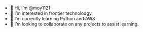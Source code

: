 - 👋 Hi, I’m @moy1121
- 👀 I’m interested in frontier technolodgy.
- 🌱 I’m currently learning Python and AWS
- 💞️ I’m looking to collaborate on any projects to assist learning. 

<!---
moy1121/moy1121 is a ✨ special ✨ repository because its `README.md` (this file) appears on your GitHub profile.
You can click the Preview link to take a look at your changes.
--->
